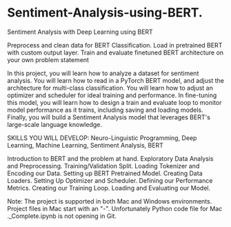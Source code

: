 # Sentiment-Analysis-using-BERT.
Sentiment Analysis with Deep Learning using BERT

Preprocess and clean data for BERT Classification.
Load in pretrained BERT with custom output layer.
Train and evaluate finetuned BERT architecture on your own problem statement

In this project, you will learn how to analyze
a dataset for sentiment analysis. You will 
learn how to read in a PyTorch BERT model, and
adjust the architecture for multi-class 
classification. You will learn how to adjust 
an optimizer and scheduler for ideal training 
and performance. In fine-tuning this model, you 
will learn how to design a train and evaluate 
loop to monitor model performance as it trains, 
including saving and loading models. Finally, 
you will build a Sentiment Analysis model that
leverages BERT's large-scale language knowledge.

SKILLS YOU WILL DEVELOP:
Neuro-Linguistic Programming,
Deep Learning,
Machine Learning,
Sentiment Analysis,
BERT

Introduction to BERT and the problem at hand.
Exploratory Data Analysis and Preprocessing.
Training/Validation Split.
Loading Tokenizer and Encoding our Data.
Setting up BERT Pretrained Model.
Creating Data Loaders.
Setting Up Optimizer and Scheduler.
Defining our Performance Metrics.
Creating our Training Loop.
Loading and Evaluating our Model.

Note: The project is supported in both Mac and
Windows environments. Project files in Mac 
start with an "-". Unfortunately Python code 
file for Mac ._Complete.ipynb is not opening 
in Git.

